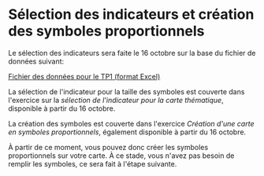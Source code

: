 # Sélection des indicateurs et création des symboles proportionnels

Le sélection des indicateurs sera faite le 16 octobre sur la base du fichier de données suivant:
  
<a download href="assets/data_italie.xlsx"><i class="far fa-file-pdf"></i> Fichier des données pour le TP1 (format Excel)</a>

La sélection de l'indicateur pour la taille des symboles est couverte dans l'exercice sur la *sélection de l'indicateur pour la carte thématique*, disponible à partir du 16 octobre.

La création des symboles est couverte dans l'exercice *Création d'une carte en symboles proportionnels*, également disponible à partir du 16 octobre.

À partir de ce moment, vous pouvez donc créer les symboles proportionnels sur votre carte. À ce stade, vous n'avez pas besoin de remplir les symboles, ce sera fait à l'étape suivante.

